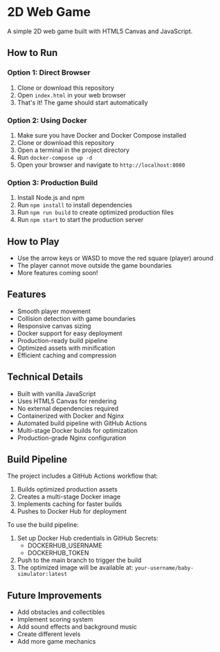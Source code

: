 # 2D Web Game

A simple 2D web game built with HTML5 Canvas and JavaScript.

## How to Run

### Option 1: Direct Browser
1. Clone or download this repository
2. Open `index.html` in your web browser
3. That's it! The game should start automatically

### Option 2: Using Docker
1. Make sure you have Docker and Docker Compose installed
2. Clone or download this repository
3. Open a terminal in the project directory
4. Run `docker-compose up -d`
5. Open your browser and navigate to `http://localhost:8080`

### Option 3: Production Build
1. Install Node.js and npm
2. Run `npm install` to install dependencies
3. Run `npm run build` to create optimized production files
4. Run `npm start` to start the production server

## How to Play

- Use the arrow keys or WASD to move the red square (player) around
- The player cannot move outside the game boundaries
- More features coming soon!

## Features

- Smooth player movement
- Collision detection with game boundaries
- Responsive canvas sizing
- Docker support for easy deployment
- Production-ready build pipeline
- Optimized assets with minification
- Efficient caching and compression

## Technical Details

- Built with vanilla JavaScript
- Uses HTML5 Canvas for rendering
- No external dependencies required
- Containerized with Docker and Nginx
- Automated build pipeline with GitHub Actions
- Multi-stage Docker builds for optimization
- Production-grade Nginx configuration

## Build Pipeline

The project includes a GitHub Actions workflow that:
1. Builds optimized production assets
2. Creates a multi-stage Docker image
3. Implements caching for faster builds
4. Pushes to Docker Hub for deployment

To use the build pipeline:
1. Set up Docker Hub credentials in GitHub Secrets:
   - DOCKERHUB_USERNAME
   - DOCKERHUB_TOKEN
2. Push to the main branch to trigger the build
3. The optimized image will be available at: `your-username/baby-simulator:latest`

## Future Improvements

- Add obstacles and collectibles
- Implement scoring system
- Add sound effects and background music
- Create different levels
- Add more game mechanics 